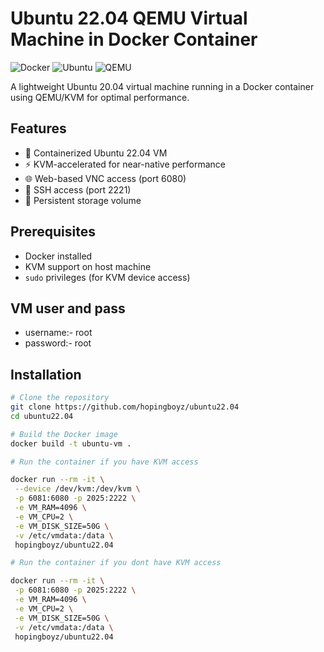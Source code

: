 # Ubuntu 22.04 QEMU Virtual Machine in Docker Container

![Docker](https://img.shields.io/badge/Docker-2CA5E0?style=for-the-badge&logo=docker&logoColor=white)
![Ubuntu](https://img.shields.io/badge/Ubuntu-E95420?style=for-the-badge&logo=ubuntu&logoColor=white)
![QEMU](https://img.shields.io/badge/QEMU-FF6600?style=for-the-badge&logo=qemu&logoColor=white)

A lightweight Ubuntu 20.04 virtual machine running in a Docker container using QEMU/KVM for optimal performance.

## Features

- 🐳 Containerized Ubuntu 22.04 VM
- ⚡ KVM-accelerated for near-native performance
- 🌐 Web-based VNC access (port 6080)
- 🔑 SSH access (port 2221)
- 💾 Persistent storage volume

## Prerequisites

- Docker installed
- KVM support on host machine
- `sudo` privileges (for KVM device access)


 ## VM user and pass
 - username:- root
 - password:- root

## Installation

```bash
# Clone the repository
git clone https://github.com/hopingboyz/ubuntu22.04
cd ubuntu22.04

# Build the Docker image
docker build -t ubuntu-vm .

# Run the container if you have KVM access

docker run --rm -it \
 --device /dev/kvm:/dev/kvm \
 -p 6081:6080 -p 2025:2222 \
 -e VM_RAM=4096 \
 -e VM_CPU=2 \
 -e VM_DISK_SIZE=50G \
 -v /etc/vmdata:/data \
 hopingboyz/ubuntu22.04

# Run the container if you dont have KVM access

docker run --rm -it \
 -p 6081:6080 -p 2025:2222 \
 -e VM_RAM=4096 \
 -e VM_CPU=2 \
 -e VM_DISK_SIZE=50G \
 -v /etc/vmdata:/data \
 hopingboyz/ubuntu22.04
